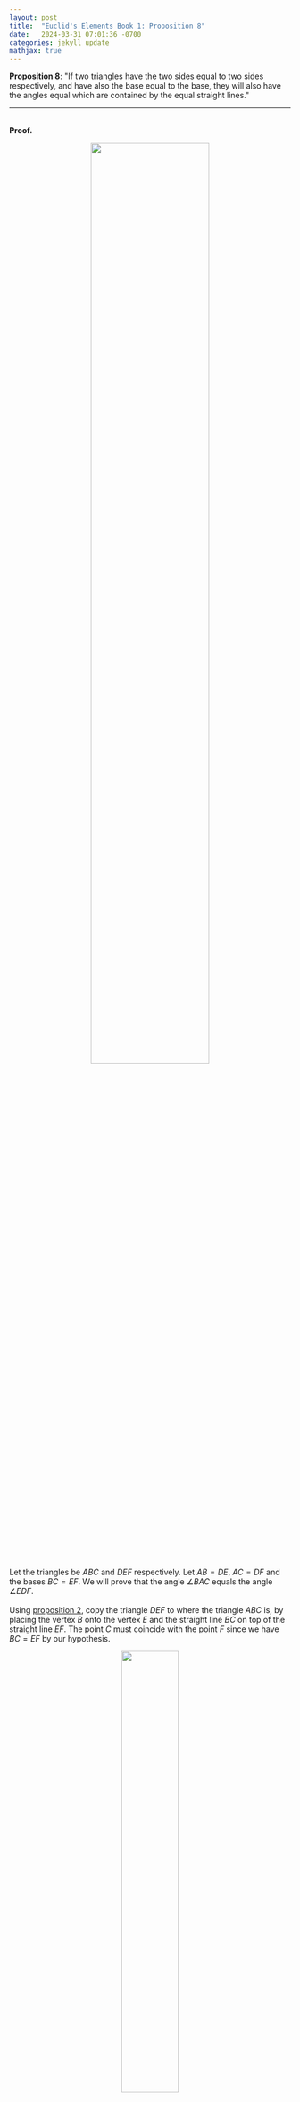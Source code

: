 ```yaml
---
layout: post
title:  "Euclid's Elements Book 1: Proposition 8"
date:   2024-03-31 07:01:36 -0700
categories: jekyll update
mathjax: true
---
```

<b>Proposition 8</b>: "If two triangles have the two sides equal to two sides respectively, and have also the base equal to the base, they will also have the angles equal which are contained by the equal straight lines."
<br>
<hr>
<!----------------------------------------------------------------------->
<br>
<b>Proof.</b><br>
<p style="text-align:center;"><img src="{{ site.url }}/assets/math/euclid/pr8/0.png" width="65%" class="center"></p>

Let the triangles be $ABC$ and $DEF$ respectively. Let $AB = DE$, $AC = DF$ and the bases $BC = EF$. We will prove that the angle $\angle BAC$ equals the angle $\angle EDF$. 
<br>
<br>
Using <a href="https://strncat.github.io/jekyll/update/2024/03/23/euclid-book1-pr2.html">proposition 2</a>, copy the triangle $DEF$ to where the triangle $ABC$ is, by placing the vertex $B$ onto the vertex $E$ and the straight line $BC$ on top of the straight line $EF$. The point $C$ must coincide with the point $F$ since we have $BC = EF$ by our hypothesis.

<p style="text-align:center;"><img src="{{ site.url }}/assets/math/euclid/pr8/1.png" width="45%" class="center"></p>

We claim that $AB$ must coincide with $DE$ and $AC$ must coincide with $DF$. To see this, recall that $AB = DE$ and $AC = DF$ by our hypothesis. Since we have the same base and the lines are equal, then we can use <a href="https://strncat.github.io/jekyll/update/2024/03/30/euclid-book1-pr7.html">proposition 7</a> to conclude that the lines $DE$ and $DF$ must meet where the lines $AB$ and $AC$ meet which is point $A$. Therefore, we see that point $D$ must coincide with point $A$. Therefore, we see that all points coincide with each other and therefore the triangles are equal (really?). Consequently, all angles are equal to each other.
<br>
<hr>
<!----------------------------------------------------------------------->
<br>
<b>Thoughts:</b> This was messy similar to proposition 4. <br>
(1) Even though the point $D$ coincided with point $A$. Why is it necessary for the line $AB$ to coincide with line $DE$? This feels like it needs axiom 10 from Byrne's book which states that only one straight line can be drawn between two points. right?
<br>
<br>
(2) If the three points coincide with the other three points, why must the triangles be equal? this feels again like it needs axiom 10.
<br>


